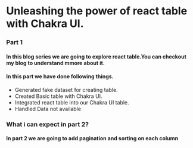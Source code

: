 # Unleashing the power of react table with Chakra UI.
### Part 1


#### In this blog series we are going to explore react table.You can checkout my blog to understand mmore about it.

#### In this part we have done following things.
* Generated fake dataset for creating table.
* Created Basic table with Chakra UI.
* Integrated react table into our Chakra UI table.
* Handled Data not available

### What i can expect in part 2?
#### In part 2 we are going to add pagination and sorting on each column
